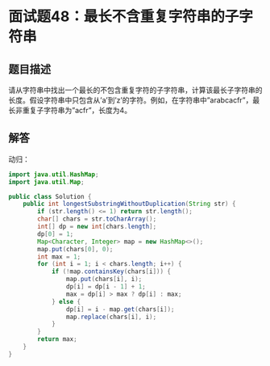 # 面试题48：最长不含重复字符串的子字符串

## 题目描述

请从字符串中找出一个最长的不包含重复字符的子字符串，计算该最长子字符串的长度。假设字符串中只包含从’a’到’z’的字符。例如，在字符串中”arabcacfr”，最长非重复子字符串为”acfr”，长度为4。

## 解答

动归：

~~~java
import java.util.HashMap;
import java.util.Map;

public class Solution {
    public int longestSubstringWithoutDuplication(String str) {
        if (str.length() <= 1) return str.length();
        char[] chars = str.toCharArray();
        int[] dp = new int[chars.length];
        dp[0] = 1;
        Map<Character, Integer> map = new HashMap<>();
        map.put(chars[0], 0);
        int max = 1;
        for (int i = 1; i < chars.length; i++) {
            if (!map.containsKey(chars[i])) {
                map.put(chars[i], i);
                dp[i] = dp[i - 1] + 1;
                max = dp[i] > max ? dp[i] : max;
            } else {
                dp[i] = i - map.get(chars[i]);
                map.replace(chars[i], i);
            }
        }
        return max;
    }
}
~~~

